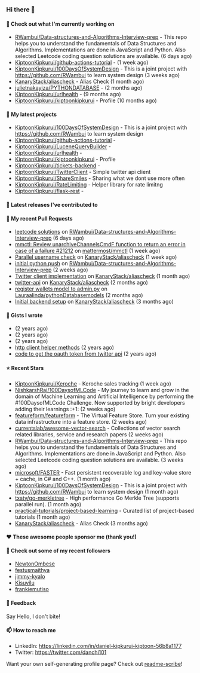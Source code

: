 
### Hi there 👋

#### 👷 Check out what I'm currently working on

- [RWambui/Data-structures-and-Algorithms-Interview-prep](https://github.com/RWambui/Data-structures-and-Algorithms-Interview-prep) - This repo helps you to understand the fundamentals of Data Structures and Algorithms. Implementations are done in JavaScript and Python. Also selected Leetcode coding question solutions are available.  (6 days ago)
- [KiptoonKipkurui/github-actions-tutorial](https://github.com/KiptoonKipkurui/github-actions-tutorial) -  (1 week ago)
- [KiptoonKipkurui/100DaysOfSystemDesign](https://github.com/KiptoonKipkurui/100DaysOfSystemDesign) - This is a joint project with https://github.com/RWambui to learn system design (3 weeks ago)
- [KanaryStack/aliascheck](https://github.com/KanaryStack/aliascheck) - Alias Check (1 month ago)
- [julietnakayiza/PYTHONDATABASE](https://github.com/julietnakayiza/PYTHONDATABASE) -  (2 months ago)
- [KiptoonKipkurui/urlhealth](https://github.com/KiptoonKipkurui/urlhealth) -  (9 months ago)
- [KiptoonKipkurui/kiptoonkipkurui](https://github.com/KiptoonKipkurui/kiptoonkipkurui) - Profile (10 months ago)

#### 🌱 My latest projects

- [KiptoonKipkurui/100DaysOfSystemDesign](https://github.com/KiptoonKipkurui/100DaysOfSystemDesign) - This is a joint project with https://github.com/RWambui to learn system design
- [KiptoonKipkurui/github-actions-tutorial](https://github.com/KiptoonKipkurui/github-actions-tutorial) - 
- [KiptoonKipkurui/LuceneQueryBuilder](https://github.com/KiptoonKipkurui/LuceneQueryBuilder) - 
- [KiptoonKipkurui/urlhealth](https://github.com/KiptoonKipkurui/urlhealth) - 
- [KiptoonKipkurui/kiptoonkipkurui](https://github.com/KiptoonKipkurui/kiptoonkipkurui) - Profile
- [KiptoonKipkurui/tickets-backend](https://github.com/KiptoonKipkurui/tickets-backend) - 
- [KiptoonKipkurui/TwitterClient](https://github.com/KiptoonKipkurui/TwitterClient) - Simple twitter api client
- [KiptoonKipkurui/ShareSmiles](https://github.com/KiptoonKipkurui/ShareSmiles) - Sharing what we dont use more often
- [KiptoonKipkurui/RateLimiting](https://github.com/KiptoonKipkurui/RateLimiting) - Helper library for rate limitng 
- [KiptoonKipkurui/flask-rest](https://github.com/KiptoonKipkurui/flask-rest) - 

#### 🔭 Latest releases I've contributed to


#### 🔨 My recent Pull Requests

- [leetcode solutions](https://github.com/RWambui/Data-structures-and-Algorithms-Interview-prep/pull/26) on [RWambui/Data-structures-and-Algorithms-Interview-prep](https://github.com/RWambui/Data-structures-and-Algorithms-Interview-prep) (6 days ago)
- [mmctl: Review unarchiveChannelsCmdF function to return an error in case of a failure #21212](https://github.com/mattermost/mmctl/pull/572) on [mattermost/mmctl](https://github.com/mattermost/mmctl) (1 week ago)
- [Parallel username check](https://github.com/KanaryStack/aliascheck/pull/53) on [KanaryStack/aliascheck](https://github.com/KanaryStack/aliascheck) (1 week ago)
- [initial python push](https://github.com/RWambui/Data-structures-and-Algorithms-Interview-prep/pull/25) on [RWambui/Data-structures-and-Algorithms-Interview-prep](https://github.com/RWambui/Data-structures-and-Algorithms-Interview-prep) (2 weeks ago)
- [Twitter client implementation](https://github.com/KanaryStack/aliascheck/pull/40) on [KanaryStack/aliascheck](https://github.com/KanaryStack/aliascheck) (1 month ago)
- [twitter-api](https://github.com/KanaryStack/aliascheck/pull/17) on [KanaryStack/aliascheck](https://github.com/KanaryStack/aliascheck) (2 months ago)
- [register wallets model to admin.py](https://github.com/Lauraalinda/pythonDatabasemodels/pull/1) on [Lauraalinda/pythonDatabasemodels](https://github.com/Lauraalinda/pythonDatabasemodels) (2 months ago)
- [Initial backend setup](https://github.com/KanaryStack/aliascheck/pull/7) on [KanaryStack/aliascheck](https://github.com/KanaryStack/aliascheck) (3 months ago)


#### 📓 Gists I wrote

- [](https://gist.github.com/75f8e6859120ff76384203162ff71031) (2 years ago)
- [](https://gist.github.com/36d123dbcfae3aa16c9fa05d14b77e70) (2 years ago)
- [](https://gist.github.com/03aa6a9e4d1f6e83ffe6ce69bac8ade0) (2 years ago)
- [http client helper methods](https://gist.github.com/42b4af13921bcb86f7f2aa61d76dc5f3) (2 years ago)
- [code to get the oauth token from twitter api](https://gist.github.com/4f857e433d186cdd79501c0bd4bff8b9) (2 years ago)

#### ⭐ Recent Stars

- [KiptoonKipkurui/Keroche](https://github.com/KiptoonKipkurui/Keroche) - Keroche sales tracking (1 week ago)
- [NishkarshRaj/100DaysofMLCode](https://github.com/NishkarshRaj/100DaysofMLCode) - My journey to learn and grow in the domain of Machine Learning and Artificial Intelligence by performing the #100DaysofMLCode Challenge. Now supported by bright developers adding their learnings :&#43;1: (2 weeks ago)
- [featureform/featureform](https://github.com/featureform/featureform) - The Virtual Feature Store. Turn your existing data infrastructure into a feature store. (2 weeks ago)
- [currentslab/awesome-vector-search](https://github.com/currentslab/awesome-vector-search) - Collections of vector search related libraries, service and research papers (2 weeks ago)
- [RWambui/Data-structures-and-Algorithms-Interview-prep](https://github.com/RWambui/Data-structures-and-Algorithms-Interview-prep) - This repo helps you to understand the fundamentals of Data Structures and Algorithms. Implementations are done in JavaScript and Python. Also selected Leetcode coding question solutions are available.  (3 weeks ago)
- [microsoft/FASTER](https://github.com/microsoft/FASTER) - Fast persistent recoverable log and key-value store &#43; cache, in C# and C&#43;&#43;. (1 month ago)
- [KiptoonKipkurui/100DaysOfSystemDesign](https://github.com/KiptoonKipkurui/100DaysOfSystemDesign) - This is a joint project with https://github.com/RWambui to learn system design (1 month ago)
- [txaty/go-merkletree](https://github.com/txaty/go-merkletree) - High performance Go Merkle Tree (supports parallel run). (1 month ago)
- [practical-tutorials/project-based-learning](https://github.com/practical-tutorials/project-based-learning) - Curated list of project-based tutorials (1 month ago)
- [KanaryStack/aliascheck](https://github.com/KanaryStack/aliascheck) - Alias Check (3 months ago)

#### ❤️ These awesome people sponsor me (thank you!)


#### 👯 Check out some of my recent followers

- [NewtonOmbese](https://github.com/NewtonOmbese)
- [festusmaithya](https://github.com/festusmaithya)
- [jimmy-kyalo](https://github.com/jimmy-kyalo)
- [Kisuvilu](https://github.com/Kisuvilu)
- [frankiemutiso](https://github.com/frankiemutiso)

#### 💬 Feedback

Say Hello, I don't bite!

#### 📫 How to reach me
- LinkedIn: https://linkedin.com/in/daniel-kipkurui-kiptoon-56b8a1177
- Twitter: https://twitter.com/danchi101


Want your own self-generating profile page? Check out [readme-scribe](https://github.com/muesli/readme-scribe)!

